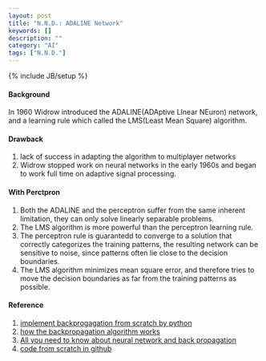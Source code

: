 ```yaml
---
layout: post
title: "N.N.D.: ADALINE Network"
keywords: []
description: ""
category: "AI"
tags: ["N.N.D."]
---
```

{% include JB/setup %}


#### Background
In 1960 Widrow introduced the ADALINE(ADAptive LInear NEuron) network, and a
learning rule which called the LMS(Least Mean Square) algorithm.


#### Drawback
1. lack of success in adapting the algorithm to multiplayer networks
2. Widrow stopped work on neural networks in the early 1960s and began to work
   full time on adaptive signal processing.

#### With Perctpron
1. Both the ADALINE and the perceptron suffer from the same inherent limitation,
   they can only solve linearly separable problems.
2. The LMS algorithm is more powerful than the perceptron learning rule.
3. The perceptron rule is guarantedd to converge to a solution that correctly
   categorizes the training patterns, the resulting network can be sensitive to
   noise, since patterns often lie close to the decision boundaries.
4. The LMS algorithm minimizes mean square error, and therefore tries to move
   the decision boundaries as far from the training patterns as possible.


#### Reference
1. [implement backprogagation from scratch by python](https://machinelearningmastery.com/implement-backpropagation-algorithm-scratch-python/)
2. [how the backpropagation algorithm works](http://neuralnetworksanddeeplearning.com/chap2.html)
3. [All you need to know about neural network and back propagation](https://towardsdatascience.com/everything-you-need-to-know-about-neural-networks-and-backpropagation-machine-learning-made-easy-e5285bc2be3a)
4. [code from scratch in github](https://github.com/slip-slap/AI/tree/master/bp)
